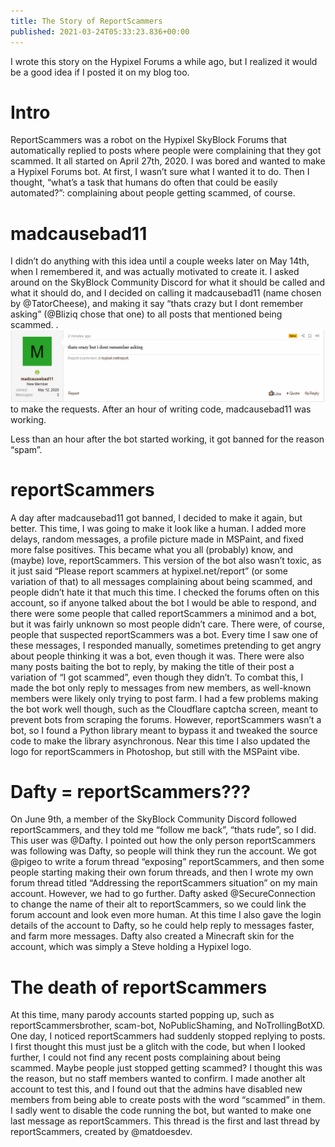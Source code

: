 ```yaml
---
title: The Story of ReportScammers
published: 2021-03-24T05:33:23.836+00:00
---
```


I wrote this story on the Hypixel Forums a while ago, but I realized it would be a good idea if I posted it on my blog too.

# Intro

ReportScammers was a robot on the Hypixel SkyBlock Forums that automatically replied to posts where people were complaining that they got scammed.
It all started on April 27th, 2020. I was bored and wanted to make a Hypixel Forums bot. At first, I wasn’t sure what I wanted it to do. Then I thought, “what’s a task that humans do often that could be easily automated?”: complaining about people getting scammed, of course.

# madcausebad11

I didn’t do anything with this idea until a couple weeks later on May 14th, when I remembered it, and was actually motivated to create it. I asked around on the SkyBlock Community Discord for what it should be called and what it should do, and I decided on calling it madcausebad11 (name chosen by @TatorCheese), and making it say “thats crazy but I dont remember asking” (@Bliziq chose that one) to all posts that mentioned being scammed.
.![Screenshot of a post on the Hypixel Forums where a user named madcausebad11 says "thats crazy but i dont remember asking"](thats-crazy-but-i-dont-remember-asking.png) to make the requests. After an hour of writing code, madcausebad11 was working.

Less than an hour after the bot started working, it got banned for the reason “spam”.

# reportScammers

A day after madcausebad11 got banned, I decided to make it again, but better. This time, I was going to make it look like a human. I added more delays, random messages, a profile picture made in MSPaint, and fixed more false positives. This became what you all (probably) know, and (maybe) love, reportScammers.
This version of the bot also wasn’t toxic, as it just said “Please report scammers at hypixel.net/report” (or some variation of that) to all messages complaining about being scammed, and people didn’t hate it that much this time.
I checked the forums often on this account, so if anyone talked about the bot I would be able to respond, and there were some people that called reportScammers a minimod and a bot, but it was fairly unknown so most people didn’t care.
There were, of course, people that suspected reportScammers was a bot. Every time I saw one of these messages, I responded manually, sometimes pretending to get angry about people thinking it was a bot, even though it was. There were also many posts baiting the bot to reply, by making the title of their post a variation of “I got scammed”, even though they didn’t. To combat this, I made the bot only reply to messages from new members, as well-known members were likely only trying to post farm.
I had a few problems making the bot work well though, such as the Cloudflare captcha screen, meant to prevent bots from scraping the forums. However, reportScammers wasn’t a bot, so I found a Python library meant to bypass it and tweaked the source code to make the library asynchronous.
Near this time I also updated the logo for reportScammers in Photoshop, but still with the MSPaint vibe.

# Dafty = reportScammers???

On June 9th, a member of the SkyBlock Community Discord followed reportScammers, and they told me “follow me back”, “thats rude”, so I did. This user was @Dafty. I pointed out how the only person reportScammers was following was Dafty, so people will think they run the account.
We got @pigeo to write a forum thread “exposing” reportScammers, and then some people starting making their own forum threads, and then I wrote my own forum thread titled “Addressing the reportScammers situation” on my main account.
However, we had to go further. Dafty asked @SecureConnection to change the name of their alt to reportScammers, so we could link the forum account and look even more human. At this time I also gave the login details of the account to Dafty, so he could help reply to messages faster, and farm more messages. Dafty also created a Minecraft skin for the account, which was simply a Steve holding a Hypixel logo.

# The death of reportScammers

At this time, many parody accounts started popping up, such as reportScammersbrother, scam-bot, NoPublicShaming, and NoTrollingBotXD.
One day, I noticed reportScammers had suddenly stopped replying to posts. I first thought this must just be a glitch with the code, but when I looked further, I could not find any recent posts complaining about being scammed. Maybe people just stopped getting scammed? I thought this was the reason, but no staff members wanted to confirm. I made another alt account to test this, and I found out that the admins have disabled new members from being able to create posts with the word “scammed” in them.
I sadly went to disable the code running the bot, but wanted to make one last message as reportScammers. This thread is the first and last thread by reportScammers, created by @matdoesdev.
